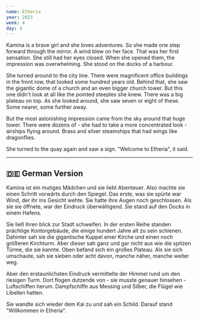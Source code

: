 ```yaml
---
name: Etheria
year: 2023
week: 4
day: 4
---
```


Kamina is a brave girl and she loves adventures. So she made one step forward
through the mirror. A wind blew on her face. That was her first sensation. She
still had her eyes closed. When she opened them, the impression was
overwhelming. She stood on the docks of a harbour.

She turned around to the city line. There were magnificent office buildings in
the front row, that looked some hundred years old. Behind that, she saw the
gigantic dome of a church and an even bigger church tower. But this one didn't
look at all like the pointed steeples she knew. There was a big plateau on top.
As she looked around, she saw seven or eight of these. Some nearer, some further
away.

But the most astonishing impression came from the sky around that huge tower.
There were dozens of - she had to take a more concentrated look - airships
flying around. Brass and silver steamships that had wings like dragonflies.

She turned to the quay again and saw a sign. "Welcome to Etheria", it said.

---

## 🇩🇪 German Version

Kamina ist ein mutiges Mädchen und sie liebt Abenteuer. Also machte sie einen
Schritt vorwärts durch den Spiegel. Das erste, was sie spürte war Wind, der ihr
ins Gesicht wehte. Sie hatte ihre Augen noch geschlossen. Als sie sie öffnete,
war der Eindruck überwältigend. Sie stand auf den Docks in einem Hafens.

Sie ließ ihren blick zur Stadt schweifen. In der ersten Reihe standen prächtige
Kontorgebäude, die einige hundert Jahre alt zu sein schienen. Dahinter sah sie
die gigantische Kuppel einer Kirche und einen noch größeren Kirchturm. Aber
dieser sah ganz und gar nicht aus wie die spitzen Türme, die sie kannte. Oben
befand sich ein großes Plateau. Als sie sich umschaute, sah sie sieben oder acht
davon, manche näher, manche weiter weg.

Aber den erstaunlichsten Eindruck vermittelte der Himmel rund um den riesigen
Turm. Dort flogen dutzende von - sie musste genauer hinsehen - Luftschiffen
herum. Dampfschiffe aus Messing und Silber, die Flügel wie Libellen hatten.

Sie wandte sich wieder dem Kai zu und sah ein Schild. Darauf stand "Willkommen
in Etheria".
